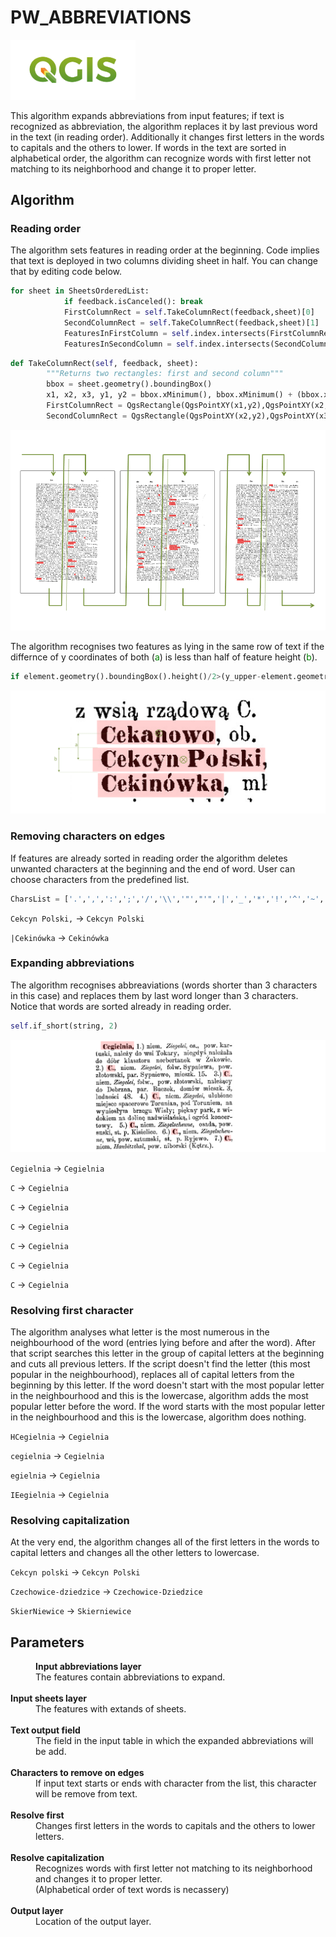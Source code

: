 # PW_ABBREVIATIONS
 
<img src="images\qgis-logo.png" alt="qgis" width="200">

This algorithm expands abbreviations from input features; if text is recognized as abbreviation, the algorithm replaces it by last previous word in the text (in reading order). Additionally it changes first letters in the words to capitals and the others to lower. If words in the text are sorted in alphabetical order, the algorithm can recognize words with first letter not matching to its neighborhood and change it to proper letter. 

## Algorithm

### Reading order

The algorithm sets features in reading order at the beginning. Code implies that text is deployed in two columns dividing sheet in half.
You can change that by editing code below.

```Python
for sheet in SheetsOrderedList:
            if feedback.isCanceled(): break
            FirstColumnRect = self.TakeColumnRect(feedback,sheet)[0]
            SecondColumnRect = self.TakeColumnRect(feedback,sheet)[1]
            FeaturesInFirstColumn = self.index.intersects(FirstColumnRect)
            FeaturesInSecondColumn = self.index.intersects(SecondColumnRect)
```
```Python
def TakeColumnRect(self, feedback, sheet):
        """Returns two rectangles: first and second column"""
        bbox = sheet.geometry().boundingBox()
        x1, x2, x3, y1, y2 = bbox.xMinimum(), bbox.xMinimum() + (bbox.xMaximum() - bbox.xMinimum())/2, bbox.xMaximum(), bbox.yMinimum(), bbox.yMaximum()
        FirstColumnRect = QgsRectangle(QgsPointXY(x1,y2),QgsPointXY(x2,y1))
        SecondColumnRect = QgsRectangle(QgsPointXY(x2,y2),QgsPointXY(x3,y1))
```
![columns](images/columns.png)

The algorithm recognises two features as lying in the same row of text if the differnce of y coordinates of both (<font color="green">a</font>) is less than half of feature height (<font color="green">b</font>).

```Python
if element.geometry().boundingBox().height()/2>(y_upper-element.geometry().centroid().asPoint().y()):
```
![rows](images/rows.png)

### Removing characters on edges

If features are already sorted in reading order the algorithm deletes unwanted characters at the beginning and the end of word.
User can choose characters from the predefined list.
```Python
CharsList = ['.',',',':',';','/','\\','"',"'",'|','_','*','!','^','~','+','@','#','$','&','(',')',' ','0','1','2','3','4','5','6','7','8','9','-']
```
```Cekcyn Polski,``` -> ```Cekcyn Polski```

```|Cekinówka``` -> ```Cekinówka```

### Expanding abbreviations

The algorithm recognises abbreaviations (words shorter than 3 characters in this case) and replaces them by last word longer than 3 characters. Notice that words are sorted already in reading order.

```Python
self.if_short(string, 2)
```

![expand](images/expand.png)

```Cegielnia``` -> ```Cegielnia```

```C``` -> ```Cegielnia```

```C``` -> ```Cegielnia```

```C``` -> ```Cegielnia```

```C``` -> ```Cegielnia```

```C``` -> ```Cegielnia```

```C``` -> ```Cegielnia```

### Resolving first character

The algorithm analyses what letter is the most numerous in the neighbourhood of the word (entries lying before and after the word). After that script searches this letter in the group of capital letters at the beginning and cuts all previous letters.
If the script doesn't find the letter (this most popular in the neighbourhood), replaces all of capital letters from the beginning by this letter.
If the word doesn't start with the most popular letter in the neighbourhood and this is the lowercase, algorithm adds the most popular letter before the word. 
If the word starts with the most popular letter in the neighbourhood and this is the lowercase, algorithm does nothing.

```HCegielnia``` -> ```Cegielnia```

```cegielnia``` -> ```Cegielnia```

```egielnia``` -> ```Cegielnia```

```IEegielnia``` -> ```Cegielnia```

### Resolving capitalization

At the very end, the algorithm changes all of the first letters in the words to capital letters and changes all the other letters to lowercase.

```Cekcyn polski``` -> ```Cekcyn Polski```

```Czechowice-dziedzice``` -> ```Czechowice-Dziedzice```

```SkierNiewice``` -> ```Skierniewice```

## Parameters
<dd>
<b>Input abbreviations layer</b>
<dd>The features contain abbreviations to expand. </dd> 
<br><b>Input sheets layer</b>
<dd>The features with extands of sheets.</dd> 
<br><b>Text output field</b>
<dd>The field in the input table in which the expanded abbreviations will be add.</dd> 
<br><b>Characters to remove on edges</b>
<dd>If input text starts or ends with character from the list, this character will be remove from text.</dd> 
<br><b>Resolve first</b>
<dd>Changes first letters in the words to capitals and the others to lower letters.</dd> 
<br><b>Resolve capitalization</b>
<dd>Recognizes words with first letter not matching to its neighborhood and changes it to proper letter.
<br>(Alphabetical order of text words is necassery)</dd>
<br><b>Output layer</b>
<dd>Location of the output layer.</dd> 